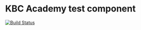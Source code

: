 # KBC Academy test component

[![Build Status](https://travis-ci.com/Chasic/kbcacademy.svg?branch=master)](https://travis-ci.com/Chasic/kbcacademy)